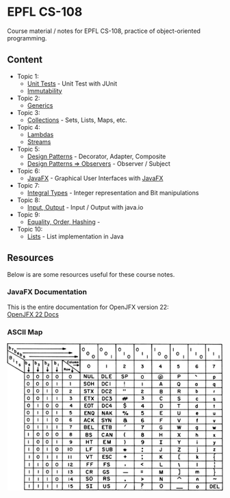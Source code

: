 # EPFL CS-108

Course material / notes for EPFL CS-108, practice of object-oriented programming.

## Content
- Topic 1: 
  - [Unit Tests](/src/T_01_UnitTests) - Unit Test with JUnit
  - [Immutability](/src/T_01_Immutability)
- Topic 2:
  - [Generics](/src/T_02_Generics)
- Topic 3:
  - [Collections](/src/T_03_Collections) - Sets, Lists, Maps, etc.
- Topic 4:
  - [Lambdas](/src/T_04_Lambdas)
  - [Streams](/src/T_04_Streams)
- Topic 5:
  - [Design Patterns](/src/T_05_DesignPatterns) - Decorator, Adapter, Composite
  - [Design Patterns ⇒ Observers](/src/T_05_DesignPatterns/Observers) - Observer / Subject
- Topic 6:
  - [JavaFX](/src/T_06_JavaFX) - Graphical User Interfaces with [JavaFX](https://gluonhq.com/products/javafx/)
- Topic 7:
  - [Integral Types](/src/T_07_IntegralTypes) - Integer representation and Bit manipulations
- Topic 8:
  - [Input, Output](/src/T_08_InputOutput) - Input / Output with java.io
- Topic 9:
  - [Equality, Order, Hashing](/src/T_09_EqualityOrderHash) - 
- Topic 10:
  - [Lists](/src/T_10_ListImplementation) - List implementation in Java


## Resources
Below is are some resources useful for these course notes.

### JavaFX Documentation
This is the entire documentation for OpenJFX version 22:  
[OpenJFX 22 Docs](https://openjfx.io/javadoc/22/index.html)

### ASCII Map
![ascii map](./1583px-USASCII_code_chart.png)